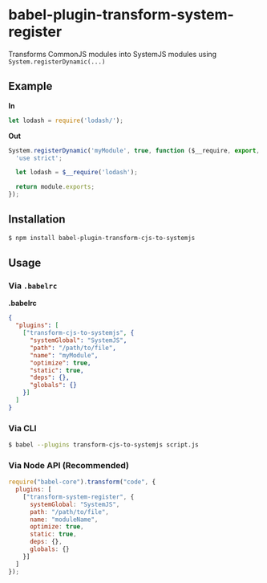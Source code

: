 # babel-plugin-transform-system-register

Transforms CommonJS modules into SystemJS modules using `System.registerDynamic(...)`

## Example

**In**

```js
let lodash = require('lodash/');
```

**Out**

```js
System.registerDynamic('myModule', true, function ($__require, export, module) {
  'use strict';

  let lodash = $__require('lodash');

  return module.exports;
});
```

## Installation

```sh
$ npm install babel-plugin-transform-cjs-to-systemjs
```

## Usage

### Via `.babelrc`

**.babelrc**

```json
{
  "plugins": [
    ["transform-cjs-to-systemjs", {
      "systemGlobal": "SystemJS",
      "path": "/path/to/file",
      "name": "myModule",
      "optimize": true,
      "static": true,
      "deps": {},
      "globals": {}
    }]
  ]
}
```

### Via CLI

```sh
$ babel --plugins transform-cjs-to-systemjs script.js
```

### Via Node API (Recommended)

```javascript
require("babel-core").transform("code", {
  plugins: [
    ["transform-system-register", {
      systemGlobal: "SystemJS",
      path: "/path/to/file",
      name: "moduleName",
      optimize: true,
      static: true,
      deps: {},
      globals: {}
    }]
  ]
});
```
